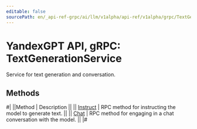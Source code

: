 ```yaml
---
editable: false
sourcePath: en/_api-ref-grpc/ai/llm/v1alpha/api-ref/v1alpha/grpc/TextGeneration/index.md
---
```


# YandexGPT API, gRPC: TextGenerationService

Service for text generation and conversation.

## Methods

#|
||Method | Description ||
|| [Instruct](instruct.md) | RPC method for instructing the model to generate text. ||
|| [Chat](chat.md) | RPC method for engaging in a chat conversation with the model. ||
|#